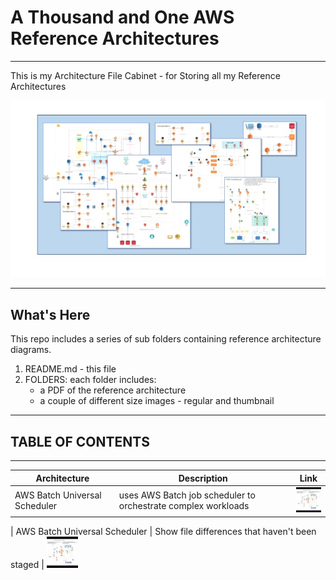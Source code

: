 # A Thousand and One AWS Reference Architectures
---

This is my Architecture File Cabinet - for Storing all my Reference Architectures

![Reference Architecture](https://github.com/rjgleave/1001-aws-reference-architectures/blob/master/reference-architecture-banner.jpg)

---

## What's Here


This repo includes a series of sub folders containing reference architecture diagrams.  

1. README.md - this file
2. FOLDERS: each folder includes:
    *   a PDF of the reference architecture
    *   a couple of different size images - regular and thumbnail

---
## TABLE OF CONTENTS
---

| Architecture | Description | Link |
| --- | --- | --- |
| AWS Batch Universal Scheduler | uses AWS Batch job scheduler to orchestrate complex workloads | ![aws-batch-universal-scheduler](https://github.com/rjgleave/1001-aws-reference-architectures/blob/master/aws-batch-universal-scheduler/AWS%20Batch%20-%20Universal%20Scheduler_tn.jpg)

| AWS Batch Universal Scheduler  | Show file differences that haven't been staged | ![aws-batch-universal-scheduler](https://github.com/rjgleave/1001-aws-reference-architectures/blob/master/aws-batch-universal-scheduler/AWS%20Batch%20-%20Universal%20Scheduler_tn.jpg)



    